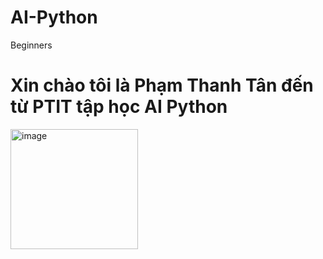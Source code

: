 # AI-Python
Beginners

# Xin chào tôi là Phạm Thanh Tân đến từ PTIT tập học AI Python
<img width="204" height="192" alt="image" src="https://github.com/user-attachments/assets/7c41e8c2-bed7-42e3-ae49-60f9a999a1eb" />
